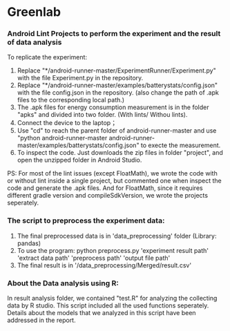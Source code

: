 # Greenlab

### Android Lint Projects to perform the experiment and the result of data analysis

To replicate the experiment:

1. Replace "*/android-runner-master/ExperimentRunner/Experiment.py" with the file Experiment.py in the repository.
2. Replace "*/android-runner-master/examples/batterystats/config.json" with the file config.json in the repository. (also change the path of .apk files to the corresponding local path.)
3. The .apk files for energy consumption measurement is in the folder "apks" and divided into two folder. (With lints/ Withou lints).
4. Connect the device to the laptop； 
5. Use "cd" to reach the parent folder of android-runner-master and use
"python android-runner-master android-runner-master/examples/batterystats/config.json" to execte the measurement.
6. To inspect the code. Just downloads the zip files in folder "project", and open the unzipped folder in Android Studio. 

PS:
For most of the lint issues (except FloatMath), we wrote the code with or without lint inside a single project, but commented one when inspect the code and generate the .apk files. And for FloatMath, since it requires different gradle version and compileSdkVersion, we wrote the projects seperately.

### The script to preprocess the experiment data:
1. The final preprocessed data is in 'data_preprocessing' folder (Library: pandas)
2. To use the program: python preprocess.py 'experiment result path' 'extract data path' 'preprocess path' 'output file path'
3. The final result is in '/data_preprocessing/Merged/result.csv'

### About the Data analysis using R:
In result analysis folder, we contained "test.R" for analyzing the collecting data by R studio. This script included all the used functions seperately. Details about the models that we analyzed in this script have been addressed in the report.
